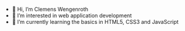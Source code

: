 - 👋 Hi, I’m Clemens Wengenroth
- 👀 I’m interested in web application development
- 🌱 I’m currently learning the basics in HTML5, CSS3 and JavaScript

<!---
CWengenroth/CWengenroth is a ✨ special ✨ repository because its `README.md` (this file) appears on your GitHub profile.
You can click the Preview link to take a look at your changes.
--->
